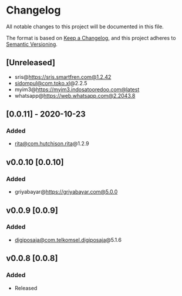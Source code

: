 # Changelog
All notable changes to this project will be documented in this file.

The format is based on [Keep a Changelog](https://keepachangelog.com/en/1.0.0/),
and this project adheres to [Semantic Versioning](https://semver.org/spec/v2.0.0.html).

## [Unreleased]
- sris@https://sris.smartfren.com@1.2.42
- sidompul@com.toko.xl@2.2.5
- myim3@https://myim3.indosatooredoo.com@latest
- whatsapp@https://web.whatsapp.com@2.2043.8

## [0.0.11] - 2020-10-23
### Added
- rita@com.hutchison.rita@1.2.9

## v0.0.10 [0.0.10]
### Added
- griyabayar@https://griyabayar.com@5.0.0

## v0.0.9 [0.0.9]
### Added
- digiposaja@com.telkomsel.digiposaja@5.1.6

## v0.0.8 [0.0.8]
### Added
- Released
